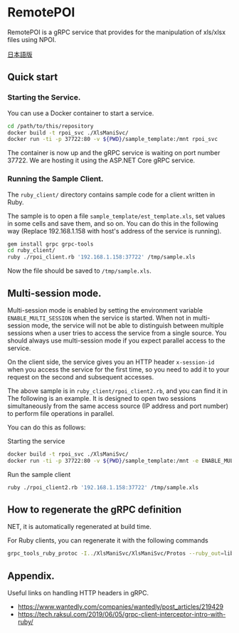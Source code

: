 # RemotePOI

RemotePOI is a gRPC service that provides for the manipulation of xls/xlsx files using NPOI.

[日本語版](./README.ja.md)

## Quick start

### Starting the Service.

You can use a Docker container to start a service.

```bash
cd /path/to/this/repository
docker build -t rpoi_svc ./XlsManiSvc/
docker run -ti -p 37722:80 -v ${PWD}/sample_template:/mnt rpoi_svc
```

The container is now up and the gRPC service is waiting on port number 37722.
We are hosting it using the ASP.NET Core gRPC service.

### Running the Sample Client.

The `ruby_client/` directory contains sample code for a client written in Ruby.


The sample is to open a file `sample_template/est_template.xls`,
 set values in some cells and save them, and so on.
You can do this in the following way
 (Replace 192.168.1.158 with host's address of the service is running).

```bash
gem install grpc grpc-tools
cd ruby_client/
ruby ./rpoi_client.rb '192.168.1.158:37722' /tmp/sample.xls
```

Now the file should be saved to `/tmp/sample.xls`.

## Multi-session mode.

Multi-session mode is enabled by setting the environment variable `ENABLE_MULTI_SESSION`
when the service is started.
When not in multi-session mode, the service will not be able to distinguish
between multiple sessions when a user tries to access the service from a single source.
You should always use multi-session mode if you expect parallel access to the service.

On the client side, the service gives you an HTTP header `x-session-id`
when you access the service for the first time,
so you need to add it to your request on the second and subsequent accesses.

The above sample is in `ruby_client/rpoi_client2.rb`,
and you can find it in The following is an example.
It is designed to open two sessions simultaneously from the same access source
(IP address and port number) to perform file operations in parallel.

You can do this as follows:

Starting the service
```bash
docker build -t rpoi_svc ./XlsManiSvc/
docker run -ti -p 37722:80 -v ${PWD}/sample_template:/mnt -e ENABLE_MULTI_SESSION=1 rpoi_svc
```

Run the sample client
```bash
ruby ./rpoi_client2.rb '192.168.1.158:37722' /tmp/sample.xls
```

## How to regenerate the gRPC definition

NET, it is automatically regenerated at build time.

For Ruby clients, you can regenerate it with the following commands

```bash
grpc_tools_ruby_protoc -I../XlsManiSvc/XlsManiSvc/Protos --ruby_out=lib --grpc_out=lib ../XlsManiSvc/XlsManiSvc/Protos/rpoi.proto
```

## Appendix.

Useful links on handling HTTP headers in gRPC.
- https://www.wantedly.com/companies/wantedly/post_articles/219429
- https://tech.raksul.com/2019/06/05/grpc-client-interceptor-intro-with-ruby/
